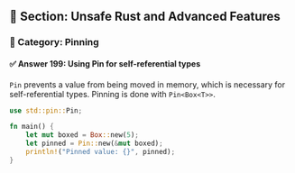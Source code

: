 ## 📘 Section: Unsafe Rust and Advanced Features  
### 🔹 Category: Pinning  
#### ✅ Answer 199: Using Pin for self-referential types

`Pin` prevents a value from being moved in memory, which is necessary for self-referential types. Pinning is done with `Pin<Box<T>>`.

```rust
use std::pin::Pin;

fn main() {
    let mut boxed = Box::new(5);
    let pinned = Pin::new(&mut boxed);
    println!("Pinned value: {}", pinned);
}
```
